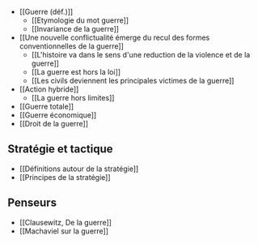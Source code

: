- [[Guerre (déf.)]]
	- [[Etymologie du mot guerre]]
	- [[Invariance de la guerre]]
- [[Une nouvelle conflictualité émerge du recul des formes conventionnelles de la guerre]]
	- [[L'histoire va dans le sens d'une reduction de la violence et de la guerre]]
	- [[La guerre est hors la loi]]
	- [[Les civils deviennent les principales victimes de la guerre]]
- [[Action hybride]]
	- [[La guerre hors limites]]
- [[Guerre totale]]
- [[Guerre économique]]
- [[Droit de la guerre]]

## Stratégie et tactique

- [[Définitions autour de la stratégie]]
- [[Principes de la stratégie]]

## Penseurs

- [[Clausewitz, De la guerre]]
- [[Machaviel sur la guerre]]
